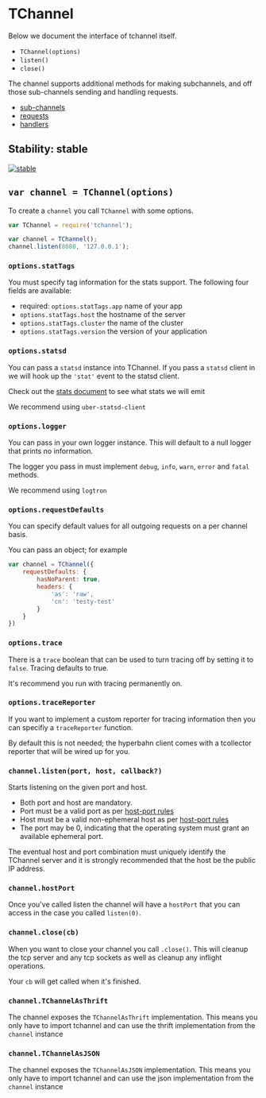 # TChannel

Below we document the interface of tchannel itself.

 - `TChannel(options)`
 - `listen()`
 - `close()`

 The channel supports additional methods for making subchannels, and off those
 sub-channels sending and handling requests.

 - [sub-channels](./sub-channels.md)
 - [requests](./requests.md)
 - [handlers](./handlers.md)


## Stability: stable

[![stable](http://badges.github.io/stability-badges/dist/stable.svg)](http://github.com/badges/stability-badges)

## `var channel = TChannel(options)`

To create a `channel` you call `TChannel` with some options.

```js
var TChannel = require('tchannel');

var channel = TChannel();
channel.listen(8080, '127.0.0.1');
```

### `options.statTags`

You must specify tag information for the stats support. The
following four fields are available:

 - required: `options.statTags.app` name of your app
 - `options.statTags.host` the hostname of the server
 - `options.statTags.cluster` the name of the cluster
 - `options.statTags.version` the version of your application

### `options.statsd`

You can pass a `statsd` instance into TChannel. If you pass a
`statsd` client in we will hook up the `'stat'` event to the
statsd client.

Check out the [stats document](./statsd.md) to see what stats
we will emit

We recommend using `uber-statsd-client`

### `options.logger`

You can pass in your own logger instance. This will default to
    a null logger that prints no information.

The logger you pass in must implement `debug`, `info`, `warn`,
    `error` and `fatal` methods.

We recommend using `logtron`

### `options.requestDefaults`

You can specify default values for all outgoing requests on
a per channel basis.

You can pass an object; for example

```js
var channel = TChannel({
    requestDefaults: {
        hasNoParent: true,
        headers: {
            'as': 'raw',
            'cn': 'testy-test'
        }
    }
})
```

### `options.trace`

There is a `trace` boolean that can be used to turn tracing off
by setting it to `false`. Tracing defaults to true.

It's recommend you run with tracing permanently on.

### `options.traceReporter`

If you want to implement a custom reporter for tracing information
then you can specifiy a `traceReporter` function.

By default this is not needed; the hyperbahn client comes with
a tcollector reporter that will be wired up for you.

### `channel.listen(port, host, callback?)`

Starts listening on the given port and host.

 - Both port and host are mandatory.
 - Port must be a valid port as per [host-port rules](./host-port.md)
 - Host must be a valid non-ephemeral host as per [host-port rules](./host-port.md)
 - The port may be 0, indicating that the operating system must grant an
available ephemeral port.

The eventual host and port combination must uniquely identify the
TChannel server and it is strongly recommended that the host be the
public IP address.

### `channel.hostPort`

Once you've called listen the channel will have a `hostPort` that
you can access in the case you called `listen(0)`.

### `channel.close(cb)`

When you want to close your channel you call `.close()`. This
will cleanup the tcp server and any tcp sockets as well
as cleanup any inflight operations.

Your `cb` will get called when it's finished.

### `channel.TChannelAsThrift`

The channel exposes the `TChannelAsThrift` implementation. This
means you only have to import tchannel and can use the thrift
implementation from the `channel` instance

### `channel.TChannelAsJSON`

The channel exposes the `TChannelAsJSON` implementation. This
means you only have to import tchannel and can use the json
implementation from the `channel` instance
